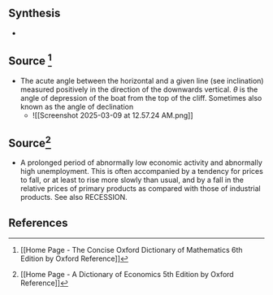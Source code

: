 ## Synthesis
- 
## Source [^1]
- The acute angle between the horizontal and a given line (see inclination) measured positively in the direction of the downwards vertical. $\theta$ is the angle of depression of the boat from the top of the cliff. Sometimes also known as the angle of declination
	- ![[Screenshot 2025-03-09 at 12.57.24 AM.png]]
## Source[^2]
- A prolonged period of abnormally low economic activity and abnormally high unemployment. This is often accompanied by a tendency for prices to fall, or at least to rise more slowly than usual, and by a fall in the relative prices of primary products as compared with those of industrial products. See also RECESSION.
## References

[^1]: [[Home Page - The Concise Oxford Dictionary of Mathematics 6th Edition by Oxford Reference]]
[^2]: [[Home Page - A Dictionary of Economics 5th Edition by Oxford Reference]]
